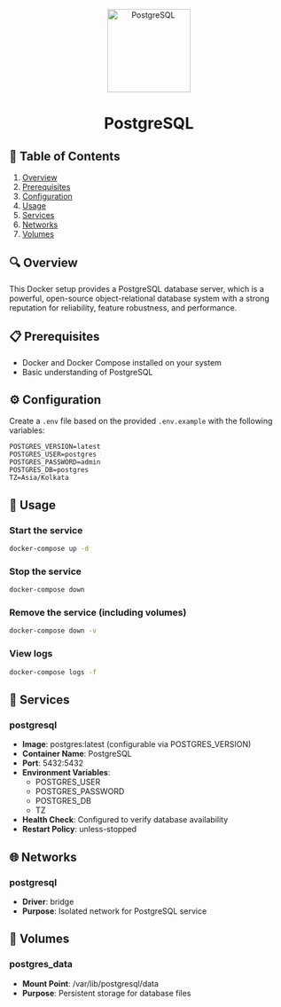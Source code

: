 <div align="center">
  <img src="https://www.postgresql.org/media/img/about/press/elephant.png" alt="PostgreSQL" width="150" />
  <h1><b>PostgreSQL</b></h1>
</div>

## 📑 Table of Contents
1. [Overview](#overview)
2. [Prerequisites](#prerequisites)
3. [Configuration](#configuration)
4. [Usage](#usage)
5. [Services](#services)
6. [Networks](#networks)
7. [Volumes](#volumes)

## 🔍 Overview
This Docker setup provides a PostgreSQL database server, which is a powerful, open-source object-relational database system with a strong reputation for reliability, feature robustness, and performance.

## 📋 Prerequisites
- Docker and Docker Compose installed on your system
- Basic understanding of PostgreSQL

## ⚙️ Configuration
Create a `.env` file based on the provided `.env.example` with the following variables:

```
POSTGRES_VERSION=latest
POSTGRES_USER=postgres
POSTGRES_PASSWORD=admin
POSTGRES_DB=postgres
TZ=Asia/Kolkata
```

## 🚀 Usage

### Start the service
```bash
docker-compose up -d
```

### Stop the service
```bash
docker-compose down
```

### Remove the service (including volumes)
```bash
docker-compose down -v
```

### View logs
```bash
docker-compose logs -f
```

## 🔧 Services

### postgresql
- **Image**: postgres:latest (configurable via POSTGRES_VERSION)
- **Container Name**: PostgreSQL
- **Port**: 5432:5432
- **Environment Variables**:
  - POSTGRES_USER
  - POSTGRES_PASSWORD
  - POSTGRES_DB
  - TZ
- **Health Check**: Configured to verify database availability
- **Restart Policy**: unless-stopped

## 🌐 Networks

### postgresql
- **Driver**: bridge
- **Purpose**: Isolated network for PostgreSQL service

## 💾 Volumes

### postgres_data
- **Mount Point**: /var/lib/postgresql/data
- **Purpose**: Persistent storage for database files
